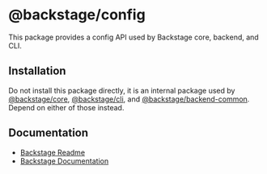 # @backstage/config

This package provides a config API used by Backstage core, backend, and CLI.

## Installation

Do not install this package directly, it is an internal package used by [@backstage/core](https://www.npmjs.com/package/@backstage/core), [@backstage/cli](https://www.npmjs.com/package/@backstage/cli), and [@backstage/backend-common](https://www.npmjs.com/package/@backstage/backend-common). Depend on either of those instead.

## Documentation

- [Backstage Readme](https://github.com/backstage/backstage/blob/master/README.md)
- [Backstage Documentation](https://github.com/backstage/backstage/blob/master/docs/README.md)
